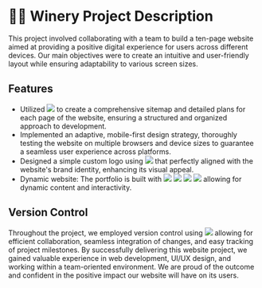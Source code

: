 # 🍷🍷 Winery Project Description

This project involved collaborating with a team to build a ten-page website aimed at providing a positive digital experience 
for users across different devices. Our main objectives were to create an intuitive and user-friendly layout 
while ensuring adaptability to various screen sizes.

## Features

- Utilized <img src="https://img.shields.io/badge/adobexd-FF61F6?style=flat-square&logo=adobexd&logoColor=white"> 
  to create a comprehensive sitemap and detailed plans for each page of the website, ensuring a structured and organized approach to development.
- Implemented an adaptive, mobile-first design strategy, thoroughly testing the website on multiple browsers and 
  device sizes to guarantee a seamless user experience across platforms.
- Designed a simple custom logo using <img src="https://img.shields.io/badge/adobeillustrator-FF9A00?style=flat-square&logo=adobeillustrator&logoColor=white"> 
  that perfectly aligned with the website's brand identity, enhancing its visual appeal.
- Dynamic website: The portfolio is built with
  <img src="https://img.shields.io/badge/html-E34F26?style=flat-square&logo=html5&logoColor=white"> 
  <img src="https://img.shields.io/badge/css-1572B6?style=flat-square&logo=css3&logoColor=white"> 
  <img src="https://img.shields.io/badge/sass-CC6699?style=flat-square&logo=sass&logoColor=white">
  <img src="https://img.shields.io/badge/jquery-0769AD?style=flat-square&logo=jquery&logoColor=white"> allowing for dynamic content and interactivity.

## Version Control
Throughout the project, we employed version control using <img src="https://img.shields.io/badge/Github-181717?style=flat-square&logo=Github&logoColor=white"/> allowing for efficient collaboration, seamless integration of changes, 
and easy tracking of project milestones.
By successfully delivering this website project, we gained valuable experience in web development, UI/UX design, and working within 
a team-oriented environment. We are proud of the outcome and confident in the positive impact our website will have on its users.
